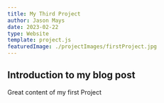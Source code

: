 ```yaml
---
title: My Third Project
author: Jason Mays
date: 2023-02-22
type: Website
template: project.js
featuredImage: ./projectImages/firstProject.jpg
---
```


## Introduction to my blog post

Great content of my first Project